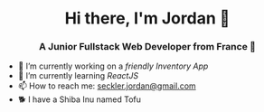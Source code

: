### 

<h1 align="center">Hi there, I'm Jordan 👋</h1>

<h3 align="center">A Junior Fullstack Web Developer from France 🥖</h3>


- 🔭 I’m currently working on a _friendly Inventory App_
- 🌱 I’m currently learning _ReactJS_
- 📫 How to reach me: seckler.jordan@gmail.com
- 🐕 I have a Shiba Inu named Tofu
